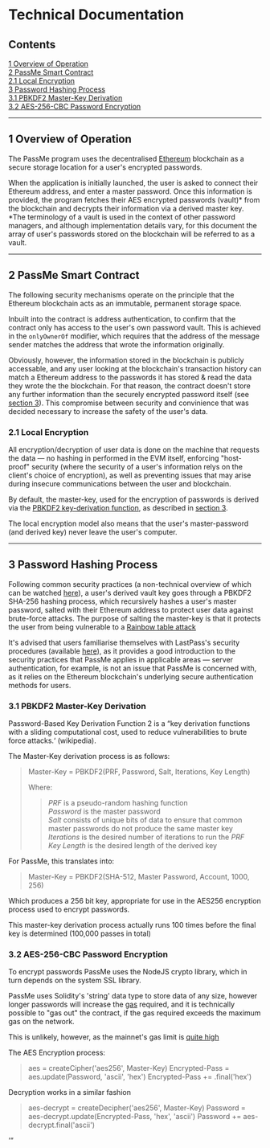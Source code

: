 Technical Documentation
=======================

<h2 id="0">Contents</h2>

[1 Overview of Operation](#1)  
[2 PassMe Smart Contract](#2)  
[2.1 Local Encryption](#2.1)  
[3 Password Hashing Process](#3)  
[3.1 PBKDF2 Master-Key Derivation](#3.1)  
[3.2 AES-256-CBC Password Encryption](#3.2)

<hr>

<h2 id="1">1 Overview of Operation</h2>

The PassMe program uses the decentralised [Ethereum](https://www.ethereum.org/) blockchain as a secure storage location for a user's
 encrypted passwords.

When the application is initially launched, the user is asked to connect their Ethereum address, and enter a master password. Once this
 information is provided, the program fetches their AES encrypted passwords (vault)\* from the blockchain and decrypts their information
 via a derived master key. \*The terminology of a vault is used in the context of other password managers, and although implementation
 details vary, for this document the array of user's passwords stored on the blockchain will be referred to as a vault.

<hr>

<h2 id="2">2 PassMe Smart Contract</h2>

The following security mechanisms operate on the principle that the Ethereum blockchain acts as an immutable, permanent storage space.

Inbuilt into the contract is address authentication, to confirm that the contract only has access to the user's own password vault. This
 is achieved in the `onlyOwnerOf` modifier, which requires that the address of the message sender matches the address that wrote the
 information originally.

Obviously, however, the information stored in the blockchain is publicly accessable, and any user looking at the blockchain's
 transaction history can match a Ethereum address to the passwords it has stored & read the data they wrote the the blockchain. For that
 reason, the contract doesn't store any further information than the securely encrypted password itself (see [section 3](#3)). This
 compromise between security and convinience that was decided necessary to increase the safety of the user's data.


<h3 id="2.1">2.1 Local Encryption</h3>
All encryption/decryption of user data is done on the machine that requests the data &mdash; no hashing in performed in the EVM
 itself, enforcing "host-proof" security (where the security of a user's information relys on the client's choice of encryption),
 as well as preventing issues that may arise during insecure communications between the user and blockchain.

By default, the master-key, used for the encryption of passwords is derived via the
 [PBKDF2 key-derivation function](https://en.wikipedia.org/wiki/PBKDF2), as described in [section 3](#3).

The local encryption model also means that the user's master-password (and derived key) never leave the user's computer.

<hr>  

<h2 id="3">3 Password Hashing Process</h2>

Following common security practices (a non-technical overview of which can be watched [here](https://www.youtube.com/watch?v=w68BBPDAWr8)),
 a user's derived vault key goes through a PBKDF2 SHA-256 hashing process, which recursively hashes a user's master password, salted with
 their Ethereum address to protect user data against brute-force attacks. The purpose of salting the master-key is that it protects the
 user from being vulnerable to a [Rainbow table attack](https://en.wikipedia.org/wiki/Rainbow_table)

It's advised that users familiarise themselves with LastPass's security procedures (available [here](https://assets.cdngetgo.com/60/be/323790b344bf8e631ecb033e4cad/lastpass-technical-whitepaper.pdf)),
 as it provides a good introduction to the security practices that PassMe applies in applicable areas &mdash; server authentication, for
 example, is not an issue that PassMe is concerned with, as it relies on the Ethereum blockchain's underlying secure authentication
 methods for users.

<h3 id="3.1">3.1 PBKDF2 Master-Key Derivation</h3>
Password-Based Key Derivation Function 2 is a <q cite="https://wikipedia.org">key derivation functions with a sliding computational cost,
 used to reduce vulnerabilities to brute force attacks.<q> (wikipedia).

The Master-Key derivation process is as follows:

> Master-Key = PBKDF2(PRF, Password, Salt, Iterations, Key Length)
>
> Where:  
> > *PRF* is a pseudo-random hashing function  
> > *Password* is the master password  
> > *Salt* consists of unique bits of data to ensure that common master passwords do not produce the same master key  
> > *Iterations* is the desired number of iterations to run the *PRF*  
> > *Key Length* is the desired length of the derived key  

For PassMe, this translates into:

> Master-Key = PBKDF2(SHA-512, Master Password, Account, 1000, 256)

Which produces a 256 bit key, appropriate for use in the AES256 encryption process used to encrypt passwords.

This master-key derivation process actually runs 100 times before the final key is determined (100,000 passes in total)

<h3 id="3.2">3.2 AES-256-CBC Password Encryption</h3>

To encrypt passwords PassMe uses the NodeJS crypto library, which in turn depends on the system SSL library.

PassMe uses Solidity's 'string' data type to store data of any size, however longer passwords will increase the [gas](https://www.ethos.io/what-is-ethereum-gas/) required, and it is technically possible to "gas out" the contract, if the gas required exceeds the maximum gas on the network.

This is unlikely, however, as the mainnet's gas limit is [quite high](https://etherscan.io/chart/gaslimit)

The AES Encryption process:

> aes = createCipher('aes256', Master-Key)
> Encrypted-Pass = aes.update(Password, 'ascii', 'hex')
> Encrypted-Pass += .final('hex')

Decryption works in a similar fashion

> aes-decrypt = createDecipher('aes256', Master-Key)
> Password = aes-decrypt.update(Encrypted-Pass, 'hex', 'ascii')
> Password += aes-decrypt.final('ascii')
